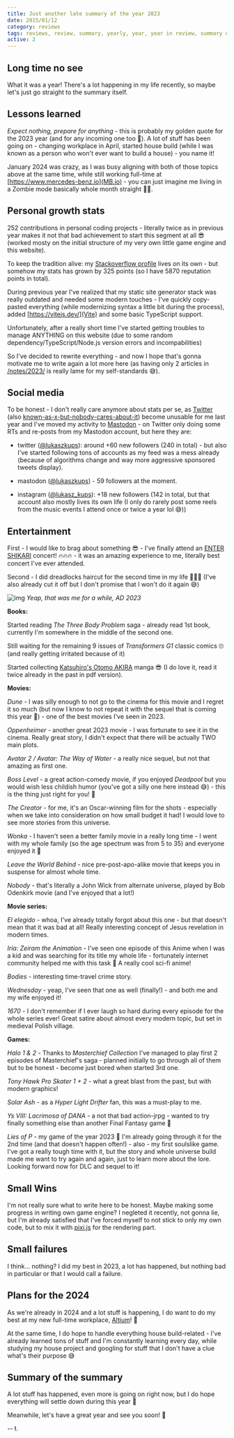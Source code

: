 ```yaml
---
title: Just another late summary of the year 2023
date: 2015/01/12
category: reviews
tags: reviews, review, summary, yearly, year, year in review, summary of the year
active: 2
---
```


## Long time no see

What it was a year! There's a lot happening in my life recently, so maybe let's just go straight to the summary itself.

## Lessons learned

*Expect nothing, prepare for anything* - this is probably my golden quote for the 2023 year (and for any incoming one too 🙂). A lot of stuff has been going on - changing workplace in April, started house build (while I was known as a person who won't ever want to build a house) - you name it!

January 2024 was crazy, as I was busy aligning with both of those topics above at the same time, while still working full-time at [https://www.mercedes-benz.io](MB.io) - you can just imagine me living in a Zombie mode basically whole month straight 🧟‍♂️.

## Personal growth stats

252 contributions in personal coding projects - literally twice as in previous year makes it not that bad achievement to start this segment at all 😎 (worked mosty on the initial structure of my very own little game engine and this website).

To keep the tradition alive: my [Stackoverflow profile](https://stackoverflow.com/users/1004946/lukaszkups) lives on its own - but somehow my stats has grown by 325 points (so I have 5870 reputation points in total).

During previous year I've realized that my static site generator stack was really outdated and needed some modern touches - I've quickly copy-pasted everything (while modernizing syntax a little bit during the process), added [https://vitejs.dev/](Vite) and some basic TypeScript support.

Unfortunately, after a really short time I've started getting troubles to manage ANYTHING on this website (due to some random dependency/TypeScript/Node.js version errors and incompabilities)

So I've decided to rewrite everything - and now I hope that's gonna motivate me to write again a lot more here (as having only 2 articles in [/notes/2023/](2023) is really lame for my self-standards 😅).

## Social media

To be honest - I don't really care anymore about stats per se, as [Twitter](https://twitter.com) (also [known-as-x-but-nobody-cares-about-it](https://x.com)) become unusable for me last year and I've moved my activity to [Mastodon](https://mastodon.social/@lukaszkups) - on Twitter only doing some RTs and re-posts from my Mastodon account, but here they are:

- twitter ([@lukaszkups](https://twitter.com/lukaszkups/)): around +60 new followers (240 in total) - but also I've started following tons of accounts as my feed was a mess already (because of algorithms change and way more aggressive sponsored tweets display).

- mastodon ([@lukaszkups](https://mastodon.social/@lukaszkups)) - 59 followers at the moment.

- instagram ([@lukasz_kups](https://www.instagram.com/lukasz_kups/)): +18 new followers (142 in total, but that account also mostly lives its own life (I only do rarely post some reels from the music events I attend once or twice a year lol 😅))

## Entertainment

First - I would like to brag about something 😎 - I've finally attend an [ENTER SHIKARI](https://www.entershikari.com/) concert! 🔥🔥🔥 - it was an amazing experience to me, literally best concert I've ever attended.

Second - I did dreadlocks haircut for the second time in my life 🤘😎🔥 (I've also already cut it off but I don't promise that I won't do it again 😅)

![img](/static/dreadlocs-meta.jpg)
*Yeap, that was me for a while, AD 2023*

**Books:**

Started reading *The Three Body Problem* saga - already read 1st book, currently I'm somewhere in the middle of the second one.

Still waiting for the remaining 9 issues of *Transformers G1* classic comics 🙄 (and really getting irritated because of it)

Started collecting [Katsuhiro's Otomo AKIRA](https://en.wikipedia.org/wiki/Akira_(manga)) manga 😎 (I do love it, read it twice already in the past in pdf version).

**Movies:**

*Dune* - I was silly enough to not go to the cinema for this movie and I regret it so much (but now I know to not repeat it with the sequel that is coming this year 🙂) - one of the best movies I've seen in 2023.

*Oppenheimer* - another great 2023 movie - I was fortunate to see it in the cinema. Really great story, I didn't expect that there will be actually TWO main plots.

*Avatar 2 / Avatar: The Way of Water* - a really nice sequel, but not that amazing as first one.

*Boss Level* - a great action-comedy movie, if you enjoyed *Deadpool* but you would wish less childish humor (you've got a silly one here instead 😅) - this is the thing just right for you! 🙂

*The Creator* - for me, it's an Oscar-winning film for the shots - especially when we take into consideration on how small budget it had! I would love to see more stories from this universe.

*Wonka* - I haven't seen a better family movie in a really long time - I went with my whole family (so the age spectrum was from 5 to 35) and everyone enjoyed it 💛

*Leave the World Behind* - nice pre-post-apo-alike movie that keeps you in suspense for almost whole time.

*Nobody* - that's literally a John Wick from alternate universe, played by Bob Odenkirk movie (and I've enjoyed that a lot!)

**Movie series:**

*El elegido* - whoa, I've already totally forgot about this one - but that doesn't mean that it was bad at all! Really interesting concept of Jesus revelation in modern times.

*Iria: Zeiram the Animation* - I've seen one episode of this Anime when I was a kid and was searching for its title my whole life - fortunately internet community helped me with this task 🙂 A really cool sci-fi anime!

*Bodies* - interesting time-travel crime story.

*Wednesday* - yeap, I've seen that one as well (finally!) - and both me and my wife enjoyed it! 

*1670* - I don't remember if I ever laugh so hard during every episode for the whole series ever! Great satire about almost every modern topic, but set in medieval Polish village.

**Games:**

*Halo 1 & 2* - Thanks to *Masterchief Collection* I've managed to play first 2 episodes of Masterchief's saga - planned initially to go through all of them but to be honest - become just bored when started 3rd one.

*Tony Hawk Pro Skater 1 + 2* - what a great blast from the past, but with modern graphics! 

*Solar Ash* - as a *Hyper Light Drifter* fan, this was a must-play to me.

*Ys VIII: Lacrimosa of DANA* - a not that bad action-jrpg - wanted to try finally something else than another Final Fantasy game 🙂

*Lies of P* - my game of the year 2023 💛 I'm already going through it for the 2nd time (and that doesn't happen often!) - also - my first soulslike game. I've got a really tough time with it, but the story and whole universe build made me want to try again and again, just to learn more about the lore. Looking forward now for DLC and sequel to it!

## Small Wins

I'm not really sure what to write here to be honest. Maybe making some progress in writing own game engine? I negleted it recently, not gonna lie, but I'm already satisfied that I've forced myself to not stick to only my own code, but to mix it with [pixi.js](https://pixijs.com/) for the rendering part.

## Small failures

I think... nothing? I did my best in 2023, a lot has happened, but nothing bad in particular or that I would call a failure.

## Plans for the 2024

As we're already in 2024 and a lot stuff is happening, I do want to do my best at my new full-time workplace, [Altium](https://www.altium.com/)! 🙌 

At the same time, I do hope to handle everything house build-related - I've already learned tons of stuff and I'm constantly learning every day, while studying my house project and googling for stuff that I don't have a clue what's their purpose 😅

## Summary of the summary

A lot stuff has happened, even more is going on right now, but I do hope everything will settle down during this year 🙂

Meanwhile, let's have a great year and see you soon! 👋

-- ł.